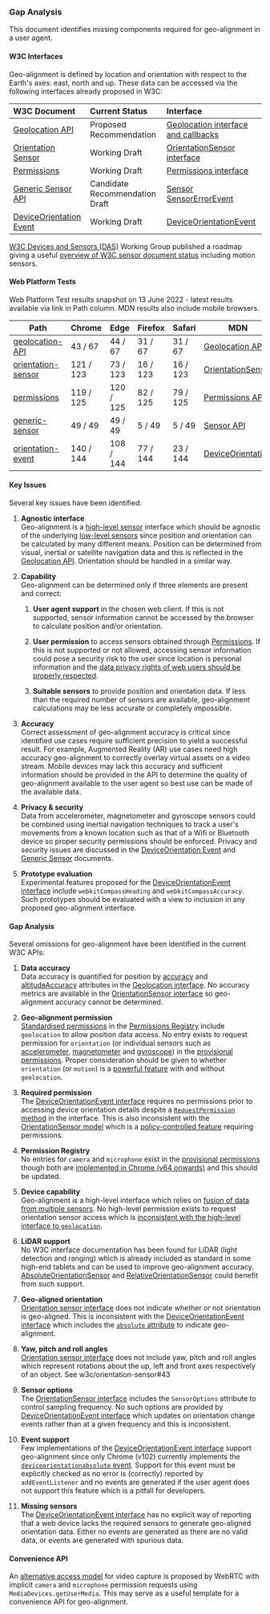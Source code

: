 ### Gap Analysis

This document identifies missing components required for geo-alignment in a user agent.

#### W3C Interfaces

Geo-alignment is defined by location and orientation with respect to the Earth's axes: east, north and up. These data can be accessed via the following interfaces already proposed in W3C:

| W3C Document | Current Status | Interface |
| :-- | :-- | :-- |
| [Geolocation API](https://www.w3.org/TR/geolocation/) | Proposed Recommendation | [Geolocation interface and callbacks](https://www.w3.org/TR/geolocation/#geolocation_interface) |
| [Orientation Sensor](https://www.w3.org/TR/orientation-sensor/) | Working Draft | [OrientationSensor interface](https://www.w3.org/TR/orientation-sensor/#orientationsensor-interface) |
| [Permissions](https://www.w3.org/TR/permissions/) | Working Draft | [Permissions interface](https://www.w3.org/TR/permissions/#permissions-interface) |
| [Generic Sensor API](https://www.w3.org/TR/generic-sensor/) | Candidate Recommendation Draft | [Sensor](https://www.w3.org/TR/generic-sensor/#the-sensor-interface)<br />[SensorErrorEvent](https://www.w3.org/TR/generic-sensor/#the-sensor-error-event-interface) |
| [DeviceOrientation Event](https://www.w3.org/TR/orientation-event/)| Working Draft | [DeviceOrientationEvent](https://www.w3.org/TR/orientation-event/#idl-index)|

[W3C Devices and Sensors (DAS)](https://www.w3.org/das/) Working Group published a roadmap giving a useful [overview of W3C sensor document status](https://www.w3.org/das/roadmap) including motion sensors.

#### Web Platform Tests

Web Platform Test results snapshot on 13 June 2022 - latest results available via link in Path column. MDN results also include mobile browsers.

| Path | Chrome | Edge | Firefox | Safari | MDN |
| -- | -- | -- | -- | -- | -- |
| [geolocation-API](https://wpt.fyi/results/geolocation-API?label=experimental&label=master&aligned) | 43 / 67 |	44 / 67 |	31 / 67 |	31 / 67 | [Geolocation API](https://developer.mozilla.org/en-US/docs/Web/API/Geolocation_API#browser_compatibility) |
| [orientation-sensor](https://wpt.fyi/results/orientation-sensor?label=experimental&label=master&aligned) | 121 / 123 |	73 / 123 |	16 / 123 |	16 / 123 | [OrientationSensor](https://developer.mozilla.org/en-US/docs/Web/API/OrientationSensor#browser_compatibility) |
| [permissions](https://wpt.fyi/results/permissions?label=experimental&label=master&aligned) | 119 / 125 |	120 / 125 |	82 / 125 |	79 / 125 | [Permissions API](https://developer.mozilla.org/en-US/docs/Web/API/Permissions_API#browser_compatibility) |
| [generic-sensor](https://wpt.fyi/results/generic-sensor?label=experimental&label=master&aligned) | 49 / 49 |	49 / 49 |	5 / 49 |	5 / 49 | [Sensor API](https://developer.mozilla.org/en-US/docs/Web/API/Sensor_APIs#browser_compatibility) |
| [orientation-event](https://wpt.fyi/results/orientation-event?label=experimental&label=master&aligned) | 140 / 144 |	108 / 144 |	77 / 144 |	23 / 144 | [DeviceOrientation](https://developer.mozilla.org/en-US/docs/Web/API/DeviceOrientationEvent#browser_compatibility) |

#### Key Issues

Several key issues have been identified:

 1. **Agnostic interface**
 \
  Geo-alignment is a [high-level sensor](https://www.w3.org/TR/motion-sensors/#highlevel-sensors) interface which should be agnostic of the underlying [low-level sensors](https://www.w3.org/TR/motion-sensors/#low-level-sensors) since position and orientation can be calculated by many different means. Position can be determined from visual, inertial or satellite navigation data and this is reflected in the [Geolocation API](https://www.w3.org/TR/geolocation/). Orientation should be handled in a similar way.

 1. **Capability**
 \
  Geo-alignment can be determined only if three elements are present and correct:

    1. **User agent support** in the chosen web client. If this is not supported, sensor information cannot be accessed by the browser to calculate position and/or orientation.

    1. **User permission** to access sensors obtained through [Permissions](https://www.w3.org/TR/permissions/). If this is not supported or not allowed, accessing sensor information could pose a security risk to the user since location is personal information and the [data privacy rights of web users should be properly respected](https://www.w3.org/Privacy/).

    1. **Suitable sensors** to provide position and orientation data. If less than the required number of sensors are available, geo-alignment calculations may be less accurate or completely impossible.

 1. **Accuracy**
 \
  Correct assessment of geo-alignment accuracy is critical since identified use cases require sufficient precision to yield a successful result. For example, Augmented Reality (AR) use cases need high accuracy geo-alignment to correctly overlay virtual assets on a video stream. Mobile devices may lack this accuracy and sufficient information should be provided in the API to determine the quality of geo-alignment available to the user agent so best use can be made of the available data.

 1. **Privacy & security**
 \
  Data from accelerometer, magnetometer and gyroscope sensors could be combined using inertial navigation techniques to track a user's movements from a known location such as that of a Wifi or Bluetooth device so proper security permissions should be enforced. Privacy and security issues are discussed in the [DeviceOrientation Event](https://www.w3.org/TR/orientation-event/#security-and-privacy) and [Generic Sensor](https://www.w3.org/TR/generic-sensor/#security-and-privacy) documents.

 1. **Prototype evaluation**
 \
  Experimental features proposed for the [DeviceOrientationEvent interface](https://developer.mozilla.org/en-US/docs/Web/API/DeviceOrientationEvent#properties) include `webkitCompassHeading` and `webkitCompassAccuracy`. Such prototypes should be evaluated with a view to inclusion in any proposed geo-alignment interface.

#### Gap Analysis

Several omissions for geo-alignment have been identified in the current W3C APIs:

 1. **Data accuracy**
 \
  Data accuracy is quantified for position by [accuracy](https://www.w3.org/TR/geolocation/#dom-geolocationcoordinates-accuracy) and [altitudeAccuracy](https://www.w3.org/TR/geolocation/#dom-geolocationcoordinates-altitudeaccuracy) attributes in the [Geolocation interface](https://www.w3.org/TR/geolocation/#coordinates_interface). No accuracy metrics are available in the [OrientationSensor interface](https://www.w3.org/TR/orientation-sensor/#orientationsensor-interface) so geo-alignment accuracy cannot be determined.

 1. **Geo-alignment permission**
 \
   [Standardised permissions](https://w3c.github.io/permissions-registry/#registry-table-of-standardized-permissions) in the [Permissions Registry](https://w3c.github.io/permissions-registry) include `geolocation` to allow position data access. No entry exists to request permission for `orientation` (or individual sensors such as [accelerometer](https://www.w3.org/TR/accelerometer/#accelerometer-interface), [magnetometer](https://www.w3.org/TR/magnetometer/#magnetometer-interface) and [gyroscope](https://www.w3.org/TR/gyroscope/#gyroscope-interface)) in the [provisional permissions](https://w3c.github.io/permissions-registry/#registry-table-of-provisional-permissions). Proper consideration should be given to whether `orientation` (or `motion`) is a [powerful feature](https://www.w3.org/TR/permissions/#dfn-powerful-feature) with and without `geolocation`.

 1. **Required permission**
 \
   The [DeviceOrientationEvent interface](https://www.w3.org/TR/orientation-event/#deviceorientationevent) requires no permissions prior to accessing device orientation details despite a [`RequestPermission` method](https://www.w3.org/TR/orientation-event/#dom-deviceorientationevent-requestpermission) in the interface. This is also inconsistent with the [OrientationSensor model](https://www.w3.org/TR/orientation-sensor/#model) which is a [policy-controlled feature](https://www.w3.org/TR/permissions-policy/#policy-controlled-feature) requiring permissions.

 1. **Permission Registry**
 \
  No entries for `camera` and `microphone` exist in the [provisional permissions](https://w3c.github.io/permissions-registry/#registry-table-of-provisional-permissions) though both are [implemented in Chrome (v64 onwards)](https://developer.mozilla.org/en-US/docs/Web/API/Permissions_API#permissions_interface) and this should be updated.

 1. **Device capability**
 \
  Geo-alignment is a high-level interface which relies on [fusion of data from multiple sensors](https://w3c.github.io/motion-sensors/#fusion-sensors). No high-level permission exists to request orientation sensor access which is [inconsistent with the high-level interface to `geolocation`](https://www.w3.org/TR/geolocation/#check-permission).

 1. **LiDAR support**
 \
  No W3C interface documentation has been found for LiDAR (light detection and ranging) which is already included as standard in some high-end tablets and can be used to improve geo-alignment accuracy. [AbsoluteOrientationSensor](https://w3c.github.io/orientation-sensor/#absoluteorientationsensor-interface) and [RelativeOrientationSensor](https://w3c.github.io/orientation-sensor/#relativeorientationsensor-interface) could benefit from such support.

 1. **Geo-aligned orientation**
 \
  [Orientation sensor interface](https://w3c.github.io/orientation-sensor/#orientationsensor-interface) does not indicate whether or not orientation is geo-aligned. This is inconsistent with the [DeviceOrientationEvent interface](https://www.w3.org/TR/orientation-event/#deviceorientationevent) which includes the [`absolute` attribute](https://www.w3.org/TR/orientation-event/#dom-deviceorientationevent-absolute) to indicate geo-alignment.

 1. **Yaw, pitch and roll angles**
 \
  [Orientation sensor interface](https://w3c.github.io/orientation-sensor/#orientationsensor-interface) does not include yaw, pitch and roll angles which represent rotations about the up, left and front axes respectively of an object. See w3c/orientation-sensor#43

 1. **Sensor options**
 \
  The [OrientationSensor interface](https://www.w3.org/TR/orientation-sensor/#orientationsensor-interface) includes the `SensorOptions` attribute to control sampling frequency. No such options are provided by [DeviceOrientationEvent interface](https://www.w3.org/TR/orientation-event/#deviceorientationevent) which updates on orientation change events rather than at a given frequency and this is inconsistent.

 1. **Event support**
 \
  Few implementations of the [DeviceOrientationEvent interface](https://www.w3.org/TR/orientation-event/#deviceorientationevent) support geo-alignment since only Chrome (v102) currently implements the [`deviceorientationabsolute` event](https://www.w3.org/TR/orientation-event/#deviceorientationabsolute). Support for this event must be explicitly checked as no error is (correctly) reported by `addEventListener` and no events are generated if the user agent does not support this feature which is a pitfall for developers.

 1. **Missing sensors**
 \
  The [DeviceOrientationEvent interface](https://www.w3.org/TR/orientation-event/#deviceorientationevent) has no explicit way of reporting that a web device lacks the required sensors to generate geo-aligned orientation data. Either no events are generated as there are no valid data, or events are generated with spurious data.

#### Convenience API

An [alternative access model](https://www.w3.org/TR/mediacapture-streams/#dom-mediadevices-getusermedia) for video capture is proposed by WebRTC with implicit `camera` and `microphone` permission requests using `MediaDevices.getUserMedia`. This may serve as a useful template for a convenience API for geo-alignment.
